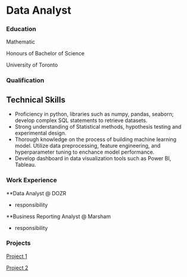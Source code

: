 # Data Analyst

### Education
Mathematic

Honours of Bachelor of Science

University of Toronto

### Qualification
## Technical Skills
- Proficiency in python, libraries such as numpy, pandas, seaborn; develop complex SQL statements to retrieve datasets.
- Strong understanding of Statistical methods, hypothesis testing and experimental design.
- Thorough knowledge on the process of building machine learning model. Utilize data preprocessing, feature engineering, and hyperparameter tuning to enchance model performance.
- Develop dashboard in data visualization tools such as Power BI, Tableau. 

### Work Experience
**Data Analyst @ DOZR
- responsibility

**Business Reporting Analyst @ Marsham
- responsibility

### Projects
[Project 1](https://github.com/liangzijian/Study-Project-New)

[Project 2](https://github.com/liangzijian/Study-Project-New)
